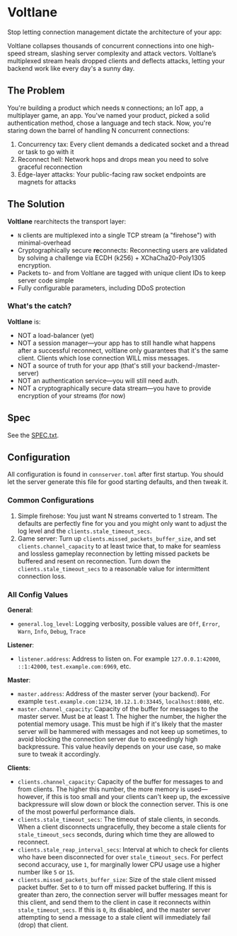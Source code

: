 # Voltlane

Stop letting connection management dictate the architecture of your app:

Voltlane collapses thousands of concurrent connections into one high-speed stream, slashing server complexity and attack vectors.
 Voltlane’s multiplexed stream heals dropped clients and deflects attacks, letting your backend work like every day's a sunny day.

## The Problem

You're building a product which needs `N` connections; an IoT app, a multiplayer game, an app. You've named your product, picked a solid authentication method, chose a language and tech stack. Now, you're staring down the barrel of handling N concurrent connections:

1. Concurrency tax: Every client demands a dedicated socket and a thread or task to go with it
2. Reconnect hell: Network hops and drops mean you need to solve graceful reconnection
3. Edge-layer attacks: Your public-facing raw socket endpoints are magnets for attacks

## The Solution

**Voltlane** rearchitects the transport layer:

- `N` clients are multiplexed into a single TCP stream (a "firehose") with minimal-overhead
- Cryptographically secure **re**connects: Reconnecting users are validated by solving a challenge via ECDH (k256) + XChaCha20-Poly1305 encryption.
- Packets to- and from Voltlane are tagged with unique client IDs to keep server code simple
- Fully configurable parameters, including DDoS protection

### What's the catch?

**Voltlane** is:
- NOT a load-balancer (yet)
- NOT a session manager—your app has to still handle what happens after a successful reconnect, voltlane only guarantees that it's the same client. Clients which lose connection WILL miss messages.
- NOT a source of truth for your app (that's still your backend-/master-server)
- NOT an authentication service—you will still need auth.
- NOT a cryptographically secure data stream—you have to provide encryption of your streams (for now)

## Spec

See the [SPEC.txt](./SPEC.txt).

## Configuration

All configuration is found in `connserver.toml` after first startup. You should let the server generate this file for good starting defaults, and then tweak it.

### Common Configurations

1. Simple firehose: You just want N streams converted to 1 stream. The defaults are perfectly fine for you and you might only want to adjust the log level and the `clients.stale_timeout_secs`.
2. Game server: Turn up `clients.missed_packets_buffer_size`, and set `clients.channel_capacity` to at least twice that, to make for seamless and lossless gameplay reconnection by letting missed packets be buffered and resent on reconnection. Turn down the `clients.stale_timeout_secs` to a reasonable value for intermittent connection loss.

### All Config Values

**General**:
- `general.log_level`: Logging verbosity, possible values are `Off`, `Error`, `Warn`, `Info`, `Debug`, `Trace`

**Listener**:
- `listener.address`: Address to listen on. For example `127.0.0.1:42000`, `::1:42000`, `test.example.com:6969`, etc.

**Master**:
- `master.address`: Address of the master server (your backend). For example `test.example.com:1234`, `10.12.1.0:33445`, `localhost:8080`, etc.
- `master.channel_capacity`: Capacity of the buffer for messages to the master server. Must be at least 1. The higher the number, the higher the potential memory usage. This must be high if it's likely that the master server will be hammered with messages and not keep up sometimes, to avoid blocking the connection server due to exceedingly high backpressure. This value heavily depends on your use case, so make sure to tweak it accordingly.

**Clients**:
- `clients.channel_capacity`: Capacity of the buffer for messages to and from clients. The higher this number, the more memory is used—however, if this is too small and your clients can't keep up, the excessive backpressure will slow down or block the connection server. This is one of the most powerful performance dials.
- `clients.stale_timeout_secs`: The timeout of stale clients, in seconds. When a client disconnects ungracefully, they become a stale clients for `stale_timeout_secs` seconds, during which time they are allowed to reconnect.
- `clients.stale_reap_interval_secs`: Interval at which to check for clients who have been disconnected for over `stale_timeout_secs`. For perfect second accuracy, use `1`, for marginally lower CPU usage use a higher number like `5` or `15`.
- `clients.missed_packets_buffer_size`: Size of the stale client missed packet buffer. Set to `0` to turn off missed packet buffering. If this is greater than zero, the connection server will buffer messages meant for this client, and send them to the client in case it reconnects within `stale_timeout_secs`. If this is `0`, its disabled, and the master server attempting to send a message to a stale client will immediately fail (drop) that client.
